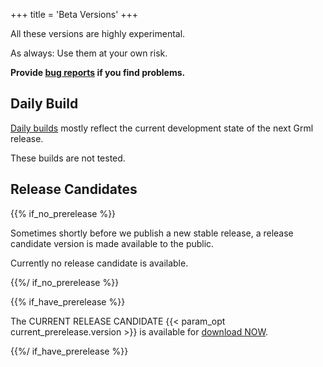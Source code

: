 +++
title = 'Beta Versions'
+++

All these versions are highly experimental.

As always:
Use them at your own risk.

**Provide [bug reports](/bugs/) if you find problems.**

## Daily Build

[Daily builds](/daily/) mostly reflect the current development state of the next Grml release.

These builds are not tested.

## Release Candidates

{{% if_no_prerelease %}}

Sometimes shortly before we publish a new stable release, a release candidate version is made available to the public.

Currently no release candidate is available.

{{%/ if_no_prerelease %}}

{{% if_have_prerelease %}}

The CURRENT RELEASE CANDIDATE {{< param_opt current_prerelease.version >}} is available for
<a href="/download/prerelease/">download NOW</a>.</p>

{{%/ if_have_prerelease %}}
